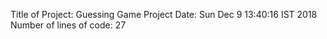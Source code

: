 Title of Project: Guessing Game Project
Date:  Sun Dec 9 13:40:16 IST 2018
Number of lines of code:  27
